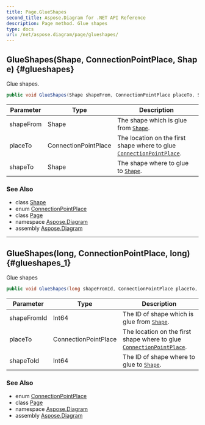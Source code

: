 ```yaml
---
title: Page.GlueShapes
second_title: Aspose.Diagram for .NET API Reference
description: Page method. Glue shapes
type: docs
url: /net/aspose.diagram/page/glueshapes/
---
```

## GlueShapes(Shape, ConnectionPointPlace, Shape) {#glueshapes}

Glue shapes.

```csharp
public void GlueShapes(Shape shapeFrom, ConnectionPointPlace placeTo, Shape shapeTo)
```

| Parameter | Type | Description |
| --- | --- | --- |
| shapeFrom | Shape | The shape which is glue from [`Shape`](../../shape/). |
| placeTo | ConnectionPointPlace | The location on the first shape where to glue [`ConnectionPointPlace`](../../../aspose.diagram.manipulation/connectionpointplace/). |
| shapeTo | Shape | The shape where to glue to [`Shape`](../../shape/). |

### See Also

* class [Shape](../../shape/)
* enum [ConnectionPointPlace](../../../aspose.diagram.manipulation/connectionpointplace/)
* class [Page](../)
* namespace [Aspose.Diagram](../../page/)
* assembly [Aspose.Diagram](../../../)

---

## GlueShapes(long, ConnectionPointPlace, long) {#glueshapes_1}

Glue shapes

```csharp
public void GlueShapes(long shapeFromId, ConnectionPointPlace placeTo, long shapeToId)
```

| Parameter | Type | Description |
| --- | --- | --- |
| shapeFromId | Int64 | The ID of shape which is glue from [`Shape`](../../shape/). |
| placeTo | ConnectionPointPlace | The location on the first shape where to glue [`ConnectionPointPlace`](../../../aspose.diagram.manipulation/connectionpointplace/). |
| shapeToId | Int64 | The ID of shape where to glue to [`Shape`](../../shape/). |

### See Also

* enum [ConnectionPointPlace](../../../aspose.diagram.manipulation/connectionpointplace/)
* class [Page](../)
* namespace [Aspose.Diagram](../../page/)
* assembly [Aspose.Diagram](../../../)


